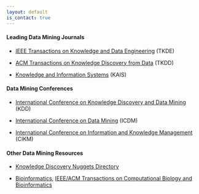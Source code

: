 ```yaml
---
layout: default
is_contact: true
---
```

#### Leading Data Mining Journals

* [IEEE Transactions on Knowledge and Data Engineering](https://dblp.uni-trier.de/db/journals/tkde/) (TKDE)

* [ACM Transactions on Knowledge Discovery from Data](https://dblp.uni-trier.de/db/journals/tkdd/) (TKDD)

* [Knowledge and Information Systems](https://dblp.uni-trier.de/db/journals/kais/) (KAIS)

#### Data Mining Conferences

* [International Conference on Knowledge Discovery and Data Mining](https://www.kdd.org/) (KDD)

* [International Conference on Data Mining](http://icdm.bigke.org/) (ICDM)

* [International Conference on Information and Knowledge Management](http://www.cikmconference.org/) (CIKM)

#### Other Data Mining Resources

* [Knowledge Discovery Nuggets Directory](https://www.kdnuggets.com/)

* [Bioinformatics](https://dblp.uni-trier.de/db/journals/bioinformatics/), [IEEE/ACM Transactions on Computational Biology and Bioinformatics](https://dblp.uni-trier.de/db/journals/tcbb/)
